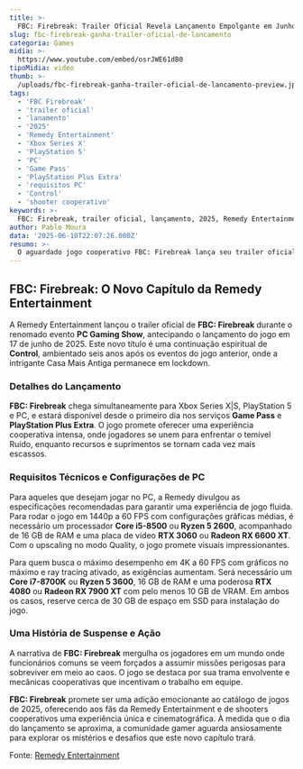 ```yaml
---
title: >-
  FBC: Firebreak: Trailer Oficial Revela Lançamento Empolgante em Junho de 2025
slug: fbc-firebreak-ganha-trailer-oficial-de-lancamento
categoria: Games
midia: >-
  https://www.youtube.com/embed/osrJWE61dB0
tipoMidia: video
thumb: >-
  /uploads/fbc-firebreak-ganha-trailer-oficial-de-lancamento-preview.jpg
tags:
  - 'FBC Firebreak'
  - 'trailer oficial'
  - 'lanamento'
  - '2025'
  - 'Remedy Entertainment'
  - 'Xbox Series X'
  - 'PlayStation 5'
  - 'PC'
  - 'Game Pass'
  - 'PlayStation Plus Extra'
  - 'requisitos PC'
  - 'Control'
  - 'shooter cooperativo'
keywords: >-
  FBC: Firebreak, trailer oficial, lançamento, 2025, Remedy Entertainment, Xbox Series X, PlayStation 5, PC, Game Pass, PlayStation Plus Extra, requisitos PC, Control, shooter cooperativo
author: Pablo Moura
data: '2025-06-10T22:07:26.000Z'
resumo: >-
  O aguardado jogo cooperativo FBC: Firebreak lança seu trailer oficial, com estreia marcada para 17 de junho de 2025, prometendo uma experiência de ação envolvente no Xbox, PlayStation e PC.
---
```


## FBC: Firebreak: O Novo Capítulo da Remedy Entertainment

A Remedy Entertainment lançou o trailer oficial de **FBC: Firebreak** durante o renomado evento **PC Gaming Show**, antecipando o lançamento do jogo em 17 de junho de 2025. Este novo título é uma continuação espiritual de **Control**, ambientado seis anos após os eventos do jogo anterior, onde a intrigante Casa Mais Antiga permanece em lockdown.

### Detalhes do Lançamento

**FBC: Firebreak** chega simultaneamente para Xbox Series X|S, PlayStation 5 e PC, e estará disponível desde o primeiro dia nos serviços **Game Pass** e **PlayStation Plus Extra**. O jogo promete oferecer uma experiência cooperativa intensa, onde jogadores se unem para enfrentar o temível Ruído, enquanto recursos e suprimentos se tornam cada vez mais escassos.

### Requisitos Técnicos e Configurações de PC

Para aqueles que desejam jogar no PC, a Remedy divulgou as especificações recomendadas para garantir uma experiência de jogo fluida. Para rodar o jogo em 1440p a 60 FPS com configurações gráficas médias, é necessário um processador **Core i5-8500** ou **Ryzen 5 2600**, acompanhado de 16 GB de RAM e uma placa de vídeo **RTX 3060** ou **Radeon RX 6600 XT**. Com o upscaling no modo Quality, o jogo promete visuais impressionantes.

Para quem busca o máximo desempenho em 4K a 60 FPS com gráficos no máximo e ray tracing ativado, as exigências aumentam. Será necessário um **Core i7-8700K** ou **Ryzen 5 3600**, 16 GB de RAM e uma poderosa **RTX 4080** ou **Radeon RX 7900 XT** com pelo menos 10 GB de VRAM. Em ambos os casos, reserve cerca de 30 GB de espaço em SSD para instalação do jogo.

### Uma História de Suspense e Ação

A narrativa de **FBC: Firebreak** mergulha os jogadores em um mundo onde funcionários comuns se veem forçados a assumir missões perigosas para sobreviver em meio ao caos. O jogo se destaca por sua trama envolvente e mecânicas cooperativas que incentivam o trabalho em equipe.

**FBC: Firebreak** promete ser uma adição emocionante ao catálogo de jogos de 2025, oferecendo aos fãs da Remedy Entertainment e de shooters cooperativos uma experiência única e cinematográfica. À medida que o dia do lançamento se aproxima, a comunidade gamer aguarda ansiosamente para explorar os mistérios e desafios que este novo capítulo trará.

Fonte: [Remedy Entertainment](https://www.youtube.com/watch?v=osrJWE61dB0&ab_channel=RemedyEntertainment)